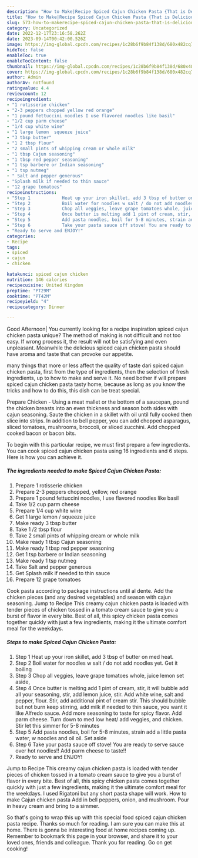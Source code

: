 ```yaml
---
description: "How to Make|Recipe Spiced Cajun Chicken Pasta {That is Delicious"
title: "How to Make|Recipe Spiced Cajun Chicken Pasta {That is Delicious"
slug: 573-how-to-makerecipe-spiced-cajun-chicken-pasta-that-is-delicious
category: Uncategorized
date: 2022-12-17T23:16:58.262Z
date: 2023-09-14T00:42:00.526Z
image: https://img-global.cpcdn.com/recipes/1c28b6f9b84f138d/680x482cq70/spiced-cajun-chicken-pasta-recipe-main-photo.jpg
hideToc: false
enableToc: true
enableTocContent: false
thumbnail: https://img-global.cpcdn.com/recipes/1c28b6f9b84f138d/680x482cq70/spiced-cajun-chicken-pasta-recipe-main-photo.jpg
cover: https://img-global.cpcdn.com/recipes/1c28b6f9b84f138d/680x482cq70/spiced-cajun-chicken-pasta-recipe-main-photo.jpg
author: Admin
authorAv: notfound
ratingvalue: 4.4
reviewcount: 12
recipeingredient:
- "1 rotisserie chicken"
- "2-3 peppers chopped yellow red orange"
- "1 pound fettuccini noodles I use flavored noodles like basil"
- "1/2 cup parm cheese"
- "1/4 cup white wine"
- "1 large lemon  squeeze juice"
- "3 tbsp butter"
- "1 2 tbsp flour"
- "2 small pints of whipping cream or whole milk"
- "1 tbsp Cajun seasoning"
- "1 tbsp red pepper seasoning"
- "1 tsp barbere or Indian seasoning"
- "1 tsp nutmeg"
- " Salt and pepper generous"
- "Splash milk if needed to thin sauce"
- "12 grape tomatoes"
recipeinstructions:
- "Step 1            Heat up your iron skillet, add 3 tbsp of butter on med heat."
- "Step 2            Boil water for noodles w salt / do not add noodles yet. Get it boiling"
- "Step 3            Chop all veggies, leave grape tomatoes whole, juice lemon set aside,"
- "Step 4            Once butter is melting add 1 pint of cream, stir, it will bubble add all your seasoning, stir, add lemon juice, stir. Add white wine, salt and pepper, flour. Stir, add additional pint of cream stir. This should bubble but not burn keep stirring, add milk if needed to thin sauce, you want it like Alfredo sauce. Add more seasoning to taste for spicy flavor. Add parm cheese. Turn down to med low heat/ add veggies, and chicken. Stir let this simmer for 5-8 minutes"
- "Step 5            Add pasta noodles, boil for 5-8 minutes, strain add a little pasta water, w noodles and oil oil. Set aside"
- "Step 6            Take your pasta sauce off stove! You are ready to serve sauce over hot noodles!! Add parm cheese to taste!!"
- "Ready to serve and ENJOY!"
categories:
- Recipe
tags:
- spiced
- cajun
- chicken

katakunci: spiced cajun chicken 
nutrition: 146 calories
recipecuisine: United Kingdom
preptime: "PT29M"
cooktime: "PT42M"
recipeyield: "4"
recipecategory: Dinner

---
```



Good Afternoon| You currently looking for a recipe inspiration spiced cajun chicken pasta unique? The method of making is not difficult and not too easy. If wrong process it, the result will not be satisfying and even unpleasant. Meanwhile the delicious spiced cajun chicken pasta should have aroma and taste that can provoke our appetite.






many things that more or less affect the quality of taste dari spiced cajun chicken pasta, first from the type of ingredients, then the selection of fresh ingredients, up to how to make and serve it. No need bother if will prepare spiced cajun chicken pasta tasty home, because as long as you know the tricks and how to do this, this dish can be treat  special.


Prepare Chicken - Using a meat mallet or the bottom of a saucepan, pound the chicken breasts into an even thickness and season both sides with cajun seasoning. Saute the chicken in a skillet with oil until fully cooked then slice into strips. In addition to bell pepper, you can add chopped asparagus, sliced tomatoes, mushrooms, broccoli, or sliced zucchini. Add chopped cooked bacon or bacon bits.


To begin with this particular recipe, we must first prepare a few ingredients. You can cook spiced cajun chicken pasta using 16 ingredients and 6 steps. Here is how you can achieve it.

<!--inarticleads1-->

##### The ingredients needed to make Spiced Cajun Chicken Pasta:

1. Prepare 1 rotisserie chicken
1. Prepare 2-3 peppers chopped, yellow, red orange
1. Prepare 1 pound fettuccini noodles, I use flavored noodles like basil
1. Take 1/2 cup parm cheese
1. Prepare 1/4 cup white wine
1. Get 1 large lemon / squeeze juice
1. Make ready 3 tbsp butter
1. Take 1 /2 tbsp flour
1. Take 2 small pints of whipping cream or whole milk
1. Make ready 1 tbsp Cajun seasoning
1. Make ready 1 tbsp red pepper seasoning
1. Get 1 tsp barbere or Indian seasoning
1. Make ready 1 tsp nutmeg
1. Take  Salt and pepper generous
1. Get Splash milk if needed to thin sauce
1. Prepare 12 grape tomatoes


Cook pasta according to package instructions until al dente. Add the chicken pieces (and any desired vegetables) and season with cajun seasoning. Jump to Recipe This creamy cajun chicken pasta is loaded with tender pieces of chicken tossed in a tomato cream sauce to give you a burst of flavor in every bite. Best of all, this spicy chicken pasta comes together quickly with just a few ingredients, making it the ultimate comfort meal for the weekdays. 

<!--inarticleads2-->

##### Steps to make Spiced Cajun Chicken Pasta:

1. Step 1            Heat up your iron skillet, add 3 tbsp of butter on med heat.
1. Step 2            Boil water for noodles w salt / do not add noodles yet. Get it boiling
1. Step 3            Chop all veggies, leave grape tomatoes whole, juice lemon set aside,
1. Step 4            Once butter is melting add 1 pint of cream, stir, it will bubble add all your seasoning, stir, add lemon juice, stir. Add white wine, salt and pepper, flour. Stir, add additional pint of cream stir. This should bubble but not burn keep stirring, add milk if needed to thin sauce, you want it like Alfredo sauce. Add more seasoning to taste for spicy flavor. Add parm cheese. Turn down to med low heat/ add veggies, and chicken. Stir let this simmer for 5-8 minutes
1. Step 5            Add pasta noodles, boil for 5-8 minutes, strain add a little pasta water, w noodles and oil oil. Set aside
1. Step 6            Take your pasta sauce off stove! You are ready to serve sauce over hot noodles!! Add parm cheese to taste!!
1. Ready to serve and ENJOY!

Jump to Recipe This creamy cajun chicken pasta is loaded with tender pieces of chicken tossed in a tomato cream sauce to give you a burst of flavor in every bite. Best of all, this spicy chicken pasta comes together quickly with just a few ingredients, making it the ultimate comfort meal for the weekdays. I used Rigatoni but any short pasta shape will work. How to make Cajun chicken pasta Add in bell peppers, onion, and mushroom. Pour in heavy cream and bring to a simmer. 

So that's going to wrap this up with this special food spiced cajun chicken pasta recipe. Thanks so much for reading. I am sure you can make this at home. There is gonna be interesting food at home recipes coming up. Remember to bookmark this page in your browser, and share it to your loved ones, friends and colleague. Thank you for reading. Go on get cooking!
